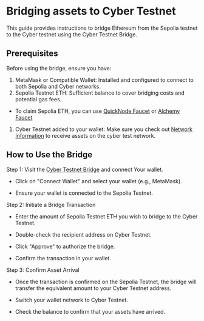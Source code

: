 # Bridging assets to Cyber Testnet

This guide provides instructions to bridge Ethereum from the Sepolia testnet to the Cyber testnet using the Cyber Testnet Bridge. 

## Prerequisites
Before using the bridge, ensure you have:

1. MetaMask or Compatible Wallet: Installed and configured to connect to both Sepolia and Cyber networks.
2. Sepolia Testnet ETH: Sufficient balance to cover bridging costs and potential gas fees.
- To claim Sepolia ETH, you can use [QuickNode Faucet](https://faucet.quicknode.com/ethereum/sepolia) or [Alchemy Faucet](https://www.alchemy.com/faucets/ethereum-sepolia)
1. Cyber Testnet added to your wallet: Make sure you check out [Network Information](/network-info/overview) to receive assets on the cyber test network.

## How to Use the Bridge
Step 1: Visit the [Cyber Testnet Bridge](https://cyber-testnet.testnets.rollbridge.app/) and connect Your wallet.

- Click on "Connect Wallet" and select your wallet (e.g., MetaMask).

- Ensure your wallet is connected to the Sepolia Testnet.

Step 2: Initiate a Bridge Transaction

- Enter the amount of Sepolia Testnet ETH you wish to bridge to the Cyber Testnet.

- Double-check the recipient address on Cyber Testnet.

- Click "Approve" to authorize the bridge.

- Confirm the transaction in your wallet.

Step 3: Confirm Asset Arrival

- Once the transaction is confirmed on the Sepolia Testnet, the bridge will transfer the equivalent amount to your Cyber Testnet address.

- Switch your wallet network to Cyber Testnet.

- Check the balance to confirm that your assets have arrived.               
